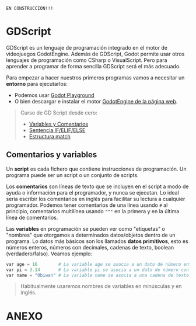 ```
EN CONSTRUCCIÓN!!!
```

# GDScript

GDScript es un lenguaje de programación integrado en el motor de videojuegos GodotEngine.
Además de GDScript, Godot permite usar otros lenguajes de programación como CSharp o VisualScript. Pero para aprender a programar de forma sencilla GDScript será el más adecuado.

Para empezar a hacer nuestros primeros programas vamos a necesitar un **entorno** para ejecutarlos:
* Podemos usar [Godot Playground](https://gd.tumeo.space/)
* O bien descargar e instalar el motor [GodotEngine de la página web](https://godotengine.org/).

> Curso de GD Script desde cero:
> * [Variables y Comentarios](https://www.youtube.com/watch?v=xmgXQb3O3ec&list=PLlFOKoWJ_eWbOl80xcanh9RC-WqlmgtIW)
> * [Sentencia IF/ELIF/ELSE](https://www.youtube.com/watch?v=H46WcOmiULA&list=PLlFOKoWJ_eWbOl80xcanh9RC-WqlmgtIW&index=2)
> * [Estructura match](https://www.youtube.com/watch?v=Cq-Yd6H3MaI&list=PLlFOKoWJ_eWbOl80xcanh9RC-WqlmgtIW&index=3)

## Comentarios y variables

Un **script** es cada fichero que contiene instrucciones de programación. Un programa puede ser un script o un conjunto de scripts.

Los **comentarios** son líneas de texto que se incluyen en el script a modo de ayuda o información para el programador, y nunca se ejecutan. Lo ideal sería escribir los comentarios en inglés para facilitar su lectura a cualquier programador. Podemos tener comentarios de una línea usando `#` al principio, comentarios multilínea usando `"""` en la primera y en la última línea de comentarios.

Las **variables** en programación se pueden ver como "etiquetas" o "nombres" que otorgamos a determinados datos/objetos dentro de un programa. Lo datos más básicos son los llamados **datos primitivos**, esto es números enteros, números con decimales, cadenas de texto, boolean (verdadero/falso). Veamos ejemplo:

```python
var age = 16        # La variable age se asocia a un dato de número entero 16
var pi = 3.14       # La variable pi se asocia a un dato de número con decimales
var name = "Obiwan" # La variable name se asocia a una cadena de texto
```

> Habitualmente usaremos nombres de variables en minúsculas y en inglés.

# ANEXO
